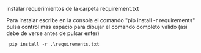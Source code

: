 instalar requerimientos de la carpeta requirement.txt

Para instalar escribe en la consola el comando  "pip install -r requirements" 
pulsa control mas espacio para dibujar el comando completo valido
(asi debe de verse antes de pulsar enter)
```
 pip install -r .\requirements.txt       
```
